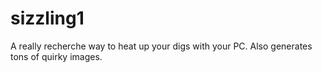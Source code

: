 # sizzling1
A really recherche way to heat up your digs with your PC. Also generates tons of quirky images.
